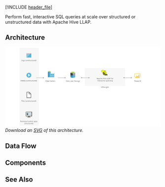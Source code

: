 


[!INCLUDE [header_file](../../../includes/sol-idea-header.md)]

Perform fast, interactive SQL queries at scale over structured or unstructured data with Apache Hive LLAP.

## Architecture

![Architecture Diagram](../media/interactive-querying-with-hdinsight.png)
*Download an [SVG](../media/interactive-querying-with-hdinsight.svg) of this architecture.*

## Data Flow
## Components
## See Also
